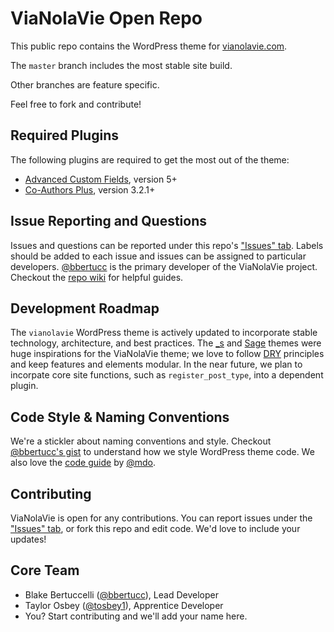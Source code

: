 # ViaNolaVie Open Repo

This public repo contains the WordPress theme for [vianolavie.com].

The `master` branch includes the most stable site build.

Other branches are feature specific.

Feel free to fork and contribute!

## Required Plugins
The following plugins are required to get the most out of the theme:
- [Advanced Custom Fields], version 5+
- [Co-Authors Plus], version 3.2.1+

## Issue Reporting and Questions
Issues and questions can be reported under this repo's ["Issues" tab]. Labels should be added to each issue and issues can be assigned to particular developers. [@bbertucc] is the primary developer of the ViaNolaVie project. Checkout the [repo wiki] for helpful guides.

## Development Roadmap
The `vianolavie` WordPress theme is actively updated to incorporate stable technology, architecture, and best practices. The [_s] and [Sage] themes were huge inspirations for the ViaNolaVie theme; we love to follow [DRY] principles and keep features and elements modular. In the near future, we plan to incorpate core site functions, such as `register_post_type`, into a dependent plugin.

## Code Style & Naming Conventions
We're a stickler about naming conventions and style. Checkout [@bbertucc's gist] to understand how we style WordPress theme code. We also love the [code guide] by [@mdo].

## Contributing
ViaNolaVie is open for any contributions. You can report issues under the ["Issues" tab], or fork this repo and edit code. We'd love to include your updates!

## Core Team
- Blake Bertuccelli ([@bbertucc]), Lead Developer
- Taylor Osbey ([@tosbey1]), Apprentice Developer
- You? Start contributing and we'll add your name here.

[repo wiki]:https://github.com/decubing/vianolavie-theme/wiki
[Advanced Custom Fields]:https://www.advancedcustomfields.com/
[Co-Authors Plus]:https://wordpress.org/plugins/co-authors-plus/
[vianolavie.com]:http://vianolavie.com
[Sage]:https://github.com/roots/sage
[_s]:https://github.com/Automattic/_s
[@bbertucc]:https://github.com/bbertucc
[Decubing staging server]:http://clients.decubing.com/vianolavie/
[DeployHQ]:https://www.deployhq.com/
[DRY]:https://en.wikipedia.org/wiki/Don%27t_repeat_yourself
[@tosbey1]:https://github.com/tosbey1
[@bbertucc's gist]:https://gist.github.com/bbertucc/0918e342a8c981e78e88e714cde1e9d5
[code guide]:http://codeguide.co/
[@mdo]:https://github.com/mdo
["Issues" tab]:https://github.com/lowling/vianolavie.com/issues
